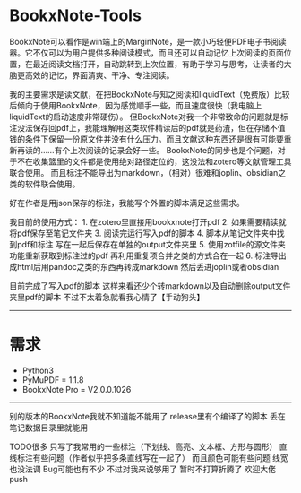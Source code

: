 # BookxNote-Tools

BookxNote可以看作是win端上的MarginNote，是一款小巧轻便PDF电子书阅读器。它不仅可以为用户提供多种阅读模式，而且还可以自动记忆上次阅读的页面位置，在最近阅读文档打开，自动跳转到上次位置，有助于学习与思考，让读者的大脑更高效的记忆，界面清爽、干净、专注阅读。

我的主要需求是读文献，在把BookxNote与知之阅读和liquidText（免费版）比较后倾向于使用BookxNote，因为感觉顺手一些，而且速度很快（我电脑上liquidText的启动速度非常硬伤）。
但BookxNote对我一个非常致命的问题就是标注没法保存回pdf上，我能理解用这类软件精读后的pdf就是药渣，但在存储不值钱的条件下保留一份原文件并没有什么压力。而且文献这种东西还是很有可能要重新再读的……有个上次阅读的记录会好一些。
BookxNote的同步也是个问题，对于不在收集篮里的文件都是使用绝对路径定位的，这没法和zotero等文献管理工具联合使用。
而且标注不能导出为markdown，（相对）很难和joplin、obsidian之类的软件联合使用。

好在作者是用json保存的标注，我能写个外置的脚本满足这些需求。

我目前的使用方式：
    1. 在zotero里直接用bookxnote打开pdf
    2. 如果需要精读就将pdf保存至笔记文件夹
    3. 阅读完运行写入pdf的脚本
    4. 脚本从笔记文件夹中找到pdf和标注 写在一起后保存在单独的output文件夹里
    5. 使用zotfile的源文件夹功能重新获取到标注过的pdf 再利用重复项合并之类的方式合在一起
    6. 标注导出成html后用pandoc之类的东西再转成markdown 然后丢进joplin或者obsidian

目前完成了写入pdf的脚本 这样来看还少个转markdown以及自动删除output文件夹里pdf的脚本 不过不太着急就看我心情了【手动狗头】

---

# 需求

- Python3
- PyMuPDF = 1.1.8 
- BookxNote Pro = V2.0.0.1026

---

别的版本的BookxNote我就不知道能不能用了 
release里有个编译了的脚本 丢在笔记数据目录里就能用

TODO很多 只写了我常用的一些标注（下划线、高亮、文本框、方形与圆形） 直线标注有些问题（作者似乎把多条直线写在一起了） 而且颜色可能有些问题 线宽也没法调 Bug可能也有不少
不过对我来说够用了 暂时不打算折腾了 欢迎大佬push
